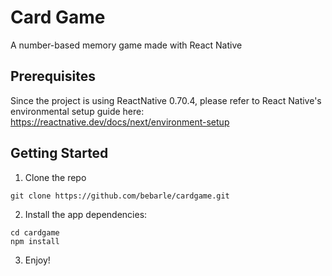 # Card Game
A number-based memory game made with React Native

## Prerequisites
Since the project is using ReactNative 0.70.4, please refer to React Native's environmental setup guide here:
https://reactnative.dev/docs/next/environment-setup

## Getting Started
1. Clone the repo
```
git clone https://github.com/bebarle/cardgame.git
```

2. Install the app dependencies:
```
cd cardgame
npm install
```

3. Enjoy!
